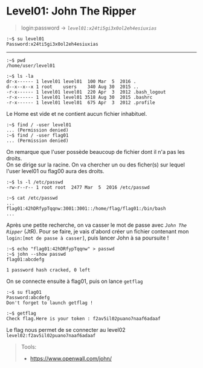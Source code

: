# Level01: John The Ripper

> login:password -> *`level01:x24ti5gi3x0ol2eh4esiuxias`*
```
:~$ su level01
Password:x24ti5gi3x0ol2eh4esiuxias
```
---

```
:~$ pwd
/home/user/level01
```

```
:~$ ls -la
dr-x------ 1 level01 level01  100 Mar  5  2016 .
d--x--x--x 1 root    users    340 Aug 30  2015 ..
-r-x------ 1 level01 level01  220 Apr  3  2012 .bash_logout
-r-x------ 1 level01 level01 3518 Aug 30  2015 .bashrc
-r-x------ 1 level01 level01  675 Apr  3  2012 .profile
```

Le Home est vide et ne contient aucun fichier inhabituel. 

```
:~$ find / -user level01
... (Permission denied)
:~$ find / -user flag01
... (Permission denied)
```

On remarque que l'user possède beaucoup de fichier dont il n'a pas les droits.\
On se dirige sur la racine. On va chercher un ou des ficher(s) sur lequel l'user level01 ou flag00 aura des droits.

```
:~$ ls -l /etc/passwd
-rw-r--r-- 1 root root  2477 Mar  5  2016 /etc/passwd
```

```
:~$ cat /etc/passwd
...
flag01:42hDRfypTqqnw:3001:3001::/home/flag/flag01:/bin/bash
...
```

Après une petite recherche, on va casser le mot de passe avec *`John The Ripper`* (JtR). Pour se faire, je vais d'abord créer un fichier contenant mon `login:[mot de passe à casser]`, puis lancer John à sa poursuite !

```
:~$ echo "flag01:42hDRfypTqqnw" > passwd
:~$ john --show passwd
flag01:abcdefg

1 password hash cracked, 0 left
```

On se connecte ensuite à flag01, puis on lance `getflag`

```
:~$ su flag01
Password:abcdefg
Don't forget to launch getflag !

:~$ getflag
Check flag.Here is your token : f2av5il02puano7naaf6adaaf
```

Le flag nous permet de se connecter au level02
`level02:f2av5il02puano7naaf6adaaf`

> Tools:
> - https://www.openwall.com/john/
